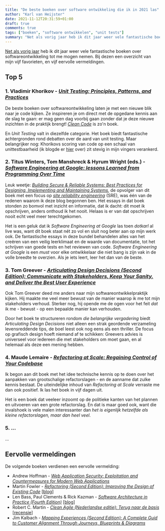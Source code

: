 ```yaml
---
title: "De beste boeken over software ontwikkeling die ik in 2021 las"
author: "Karl van Heijster"
date: 2021-11-12T20:31:59+01:00
draft: true
comments: true
tags: ["boeken", "software ontwikkelen", "unit tests"]
summary: "Net als vorig jaar heb ik dit jaar weer vele fantastische boeken over softwareontwikkeling tot me mogen nemen. Bij dezen een overzicht van mijn vijf favorieten, en vijf eervolle vermeldingen."
---
```


[Net als vorig jaar](/blog/21/05/de-beste-boeken-over-software-ontwikkeling-die-ik-in-2020-las/) heb ik dit jaar weer vele fantastische boeken over softwareontwikkeling tot me mogen nemen. Bij dezen een overzicht van mijn vijf favorieten, en vijf eervolle vermeldingen.


## Top 5


### 1. Vladimir Khorikov - [*Unit Testing: Principles, Patterns, and Practices*](https://www.manning.com/books/unit-testing)


De beste boeken over softwareontwikkeling laten je met een nieuwe blik naar je code kijken. Ze inspireren je om direct met de opgedane kennis aan de slag te gaan: er mag geen dag voorbij gaan zonder dat je deze nieuwe inzichten in de praktijk brengt! [*Clean Code*](https://www.pearson.com/us/higher-education/program/Martin-Clean-Code-A-Handbook-of-Agile-Software-Craftsmanship/PGM63937.html) is zo'n boek.


En *Unit Testing* valt in diezelfde categorie. Het boek biedt fantastische achtergronden rond debatten over de aard van unit testing. Maar belangrijker nog: Khorikovs scoring van code op een schaal van unittestbaarheid (ik blogde er [hier](/blog/21/08/moet-je-dit-willen-testen/) over) zit stevig in mijn vingers verankerd.


### 2. Titus Winters, Tom Manshreck & Hyrum Wright (eds.) - [*Software Engineering at Google: lessons Learned from Programming Over Time*](https://www.oreilly.com/library/view/software-engineering-at/9781492082781/)


Leuk weetje: [*Building Secure & Reliable Systems: Best Practices for Designing, Implementing and Maintaining Systems*](https://www.oreilly.com/library/view/building-secure-and/9781492083115/), de opvolger van dit boek met een focus op [*site reliability engineering*](https://en.wikipedia.org/wiki/Site_reliability_engineering) (SRE), was één van de redenen waarom ik deze blog begonnen ben. Het essays in dat boek stonden zo bomvol met inzicht en informatie, dat ik dacht: dit moet ik opschrijven, anders onthoud ik het nooit. Helaas is er van dat opschrijven nooit echt veel meer terechtgekomen.


Het is een geluk dat ik *Software Engineering at Google* las toen *dotkarl* al live was, want dit boek staat nét zo vol en sluit nog beter aan op mijn werk ook. De fantastische essays in deze bundel behandelen alles van het creëren van een veilig leerklimaat en de waarde van documentatie, tot het schrijven van goede tests en het reviewen van code. *Software Engineering at Google* is een *must* voor elke ontwikkelaar die niet bang is zijn vak in de volle breedte te overzien. Als je iets leert, leer het dan van de beste. 


### 3. Tom Greever - [*Articulating Design Decisions (Second Edition): Communicate with Stakeholders, Keep Your Sanity, and Deliver the Best User Experience*](https://www.oreilly.com/library/view/articulating-design-decisions/9781492079217/)


Ook Tom Greever deed me anders naar mijn softwareontwikkelpraktijk kijken. Hij maakte me veel meer bewust van de manier waarop ik me tot mijn stakeholders verhoud. Sterker nog, hij opende me de ogen voor het feit *dat* ik me - bewust - op een bepaalde manier kan verhouden.


Door het boek te structureren rondom *die belangrijke vergadering* biedt *Articulating Design Decisions* niet alleen een strak geordende verzameling levensreddende tips, de boel leest ook nog eens als een thriller. De focus op grafisch design hoeft niemand af te schikken: Greevers advies is universeel voor iedereen die met stakeholders om moet gaan, en al helemaal als deze een mening hebben.


### 4. Maude Lemaire - [*Refactoring at Scale: Regaining Control of Your Codebase*](https://www.oreilly.com/library/view/refactoring-at-scale/9781492075523/)


Ik begon aan dit boek met het idee technische kennis op te doen over het aanpakken van grootschalige refactorslagen - en de aanname dat zulke kennis bestaat. De uiteindelijke inhoud van *Refactoring at Scale* verraste me dan ook positief. Ik las het boek in vijf dagen uit.


Het is een boek dat veeleer inzoomt op de politieke kanten van het plannen en uitvoeren van een grote refactorslag. En dat is maar goed ook, want die invalshoek is vele malen interessanter dan *het is eigenlijk hetzelfde als kleine refactorslagen, maar dan heel veel*.


### 5. ...


...


## Eervolle vermeldingen


De volgende boeken verdienen een eervolle vermelding:


- Andrew Hoffman - [*Web Application Security: Exploitation and Countermeasures for Modern Web Applications*](https://www.oreilly.com/library/view/web-application-security/9781492053101/)
- Martin Fowler - [*Refactoring (Second Edition): Improving the Design of Existing Code*](https://martinfowler.com/books/refactoring.html) [[blog](/blog/21/08/breek-je-test/)]
- Len Bass, Paul Clements & Rick Kazman - [*Software Architecture in Practice (Fourth Edition)*](https://www.pearson.com/us/higher-education/program/Bass-Software-Architecture-in-Practice-4th-Edition/PGM2920979.html) [[blog](/blog/21/11/schorseneren-en-software-architectuur/)]
- Robert C. Martin - [*Clean Agile (Nederlandse editie): Terug naar de basis*](https://www.vanduurenmedia.nl/EAN/9789463562393/Clean_Agile_Nederlandse_editie) [[recensie](/blog/21/11/agile-zijn-niet-agile-doen/)]
- Jim Kalbach - [*Mapping Experiences (Second Edition): A Complete Guid to Customer Alignment Through Journeys, Blueprints & Diagrams*](oreilly.com/library/view/mapping-experiences-2nd/9781492076629/)
